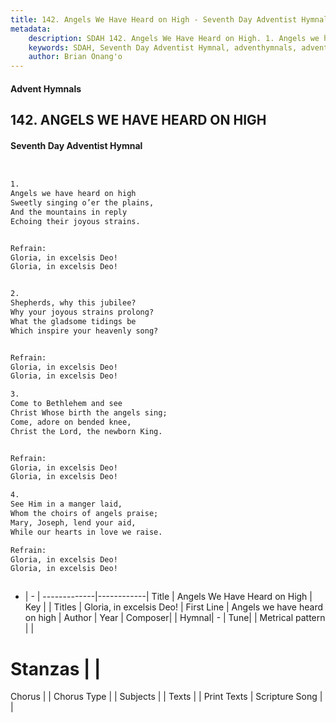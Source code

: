 ```yaml
---
title: 142. Angels We Have Heard on High - Seventh Day Adventist Hymnal
metadata:
    description: SDAH 142. Angels We Have Heard on High. 1. Angels we have heard on high Sweetly singing o’er the plains, And the mountains in reply Echoing their joyous strains. 
    keywords: SDAH, Seventh Day Adventist Hymnal, adventhymnals, advent hymnals, Angels We Have Heard on High, Angels we have heard on high ,Gloria, in excelsis Deo!
    author: Brian Onang'o
---
```


#### Advent Hymnals
## 142. ANGELS WE HAVE HEARD ON HIGH
#### Seventh Day Adventist Hymnal

```txt


1.
Angels we have heard on high
Sweetly singing o’er the plains,
And the mountains in reply
Echoing their joyous strains.


Refrain:
Gloria, in excelsis Deo!
Gloria, in excelsis Deo!


2.
Shepherds, why this jubilee?
Why your joyous strains prolong?
What the gladsome tidings be
Which inspire your heavenly song?


Refrain:
Gloria, in excelsis Deo!
Gloria, in excelsis Deo!

3.
Come to Bethlehem and see
Christ Whose birth the angels sing;
Come, adore on bended knee,
Christ the Lord, the newborn King.


Refrain:
Gloria, in excelsis Deo!
Gloria, in excelsis Deo!

4.
See Him in a manger laid,
Whom the choirs of angels praise;
Mary, Joseph, lend your aid,
While our hearts in love we raise.

Refrain:
Gloria, in excelsis Deo!
Gloria, in excelsis Deo!



```

- |   -  |
-------------|------------|
Title | Angels We Have Heard on High |
Key |  |
Titles | Gloria, in excelsis Deo! |
First Line | Angels we have heard on high |
Author | 
Year | 
Composer|  |
Hymnal|  - |
Tune|  |
Metrical pattern | |
# Stanzas |  |
Chorus |  |
Chorus Type |  |
Subjects |  |
Texts |  |
Print Texts | 
Scripture Song |  |
  
